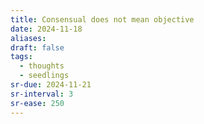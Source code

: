 ```yaml
---
title: Consensual does not mean objective
date: 2024-11-18
aliases: 
draft: false
tags:
  - thoughts
  - seedlings
sr-due: 2024-11-21
sr-interval: 3
sr-ease: 250
---
```

